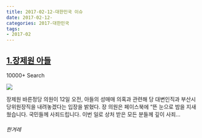 ```yaml
---
title: 2017-02-12-대한민국 이슈
date: 2017-02-12-
categories: 2017-대한민국
tags: 
- 2017-02
---
```


[1.장제원 아들](http://www.hani.co.kr/arti/politics/assembly/782251.html)
--

10000+ Search

![](http:)

장제원 바른정당 의원이 12일 오전, 아들의 성매매 의혹과 관련해 당 대변인직과 부산시당위원장직을 내려놓겠다는 입장을 밝혔다. 장 의원은 페이스북에 “뜬 눈으로 밤을 지새웠습니다. 국민들께 사죄드립니다. 이번 일로 상처 받은 모든 분들께 깊이 사죄...
###### 한겨레

